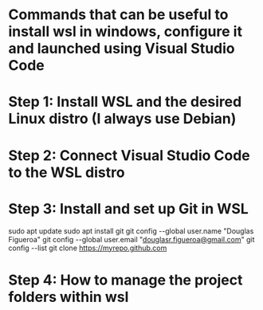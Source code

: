 # Commands that can be useful to install wsl in windows, configure it and launched using Visual Studio Code

# Step 1: Install WSL and the desired Linux distro (I always use Debian)

# Step 2: Connect Visual Studio Code to the WSL distro

# Step 3: Install and set up Git in WSL
sudo apt update
sudo apt install git
git config --global user.name "Douglas Figueroa"
git config --global user.email "douglasr.figueroa@gmail.com"
git config --list
git clone https://myrepo.github.com
# Step 4: How to manage the project folders within wsl

